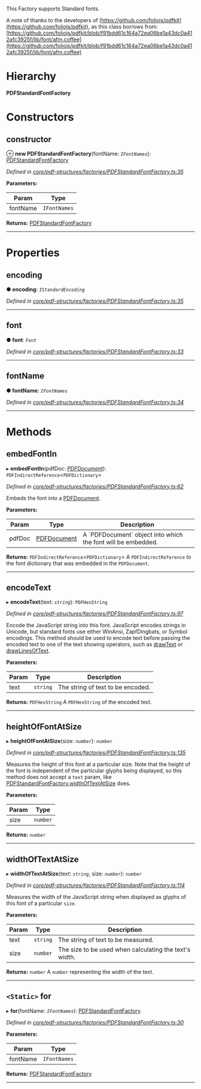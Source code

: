 

This Factory supports Standard fonts.

A note of thanks to the developers of [https://github.com/foliojs/pdfkit](https://github.com/foliojs/pdfkit), as this class borrows from: [https://github.com/foliojs/pdfkit/blob/f91bdd61c164a72ea06be1a43dc0a412afc3925f/lib/font/afm.coffee](https://github.com/foliojs/pdfkit/blob/f91bdd61c164a72ea06be1a43dc0a412afc3925f/lib/font/afm.coffee)

# Hierarchy

**PDFStandardFontFactory**

# Constructors

<a id="constructor"></a>

##  constructor

⊕ **new PDFStandardFontFactory**(fontName: *`IFontNames`*): [PDFStandardFontFactory](_core_pdf_structures_factories_pdfstandardfontfactory_.pdfstandardfontfactory.md)

*Defined in [core/pdf-structures/factories/PDFStandardFontFactory.ts:35](https://github.com/Hopding/pdf-lib/blob/0d3a994/src/core/pdf-structures/factories/PDFStandardFontFactory.ts#L35)*

**Parameters:**

| Param | Type |
| ------ | ------ |
| fontName | `IFontNames` |

**Returns:** [PDFStandardFontFactory](_core_pdf_structures_factories_pdfstandardfontfactory_.pdfstandardfontfactory.md)

___

# Properties

<a id="encoding"></a>

##  encoding

**● encoding**: *`IStandardEncoding`*

*Defined in [core/pdf-structures/factories/PDFStandardFontFactory.ts:35](https://github.com/Hopding/pdf-lib/blob/0d3a994/src/core/pdf-structures/factories/PDFStandardFontFactory.ts#L35)*

___
<a id="font"></a>

##  font

**● font**: *`Font`*

*Defined in [core/pdf-structures/factories/PDFStandardFontFactory.ts:33](https://github.com/Hopding/pdf-lib/blob/0d3a994/src/core/pdf-structures/factories/PDFStandardFontFactory.ts#L33)*

___
<a id="fontname"></a>

##  fontName

**● fontName**: *`IFontNames`*

*Defined in [core/pdf-structures/factories/PDFStandardFontFactory.ts:34](https://github.com/Hopding/pdf-lib/blob/0d3a994/src/core/pdf-structures/factories/PDFStandardFontFactory.ts#L34)*

___

# Methods

<a id="embedfontin"></a>

##  embedFontIn

▸ **embedFontIn**(pdfDoc: *[PDFDocument](_core_pdf_document_pdfdocument_.pdfdocument.md)*): `PDFIndirectReference`<`PDFDictionary`>

*Defined in [core/pdf-structures/factories/PDFStandardFontFactory.ts:62](https://github.com/Hopding/pdf-lib/blob/0d3a994/src/core/pdf-structures/factories/PDFStandardFontFactory.ts#L62)*

Embeds the font into a [PDFDocument](_core_pdf_document_pdfdocument_.pdfdocument.md).

**Parameters:**

| Param | Type | Description |
| ------ | ------ | ------ |
| pdfDoc | [PDFDocument](_core_pdf_document_pdfdocument_.pdfdocument.md) |  A \`PDFDocument\` object into which the font will be embedded. |

**Returns:** `PDFIndirectReference`<`PDFDictionary`>
A `PDFIndirectReference` to the font dictionary that was
         embedded in the `PDFDocument`.

___
<a id="encodetext"></a>

##  encodeText

▸ **encodeText**(text: *`string`*): `PDFHexString`

*Defined in [core/pdf-structures/factories/PDFStandardFontFactory.ts:97](https://github.com/Hopding/pdf-lib/blob/0d3a994/src/core/pdf-structures/factories/PDFStandardFontFactory.ts#L97)*

Encode the JavaScript string into this font. JavaScript encodes strings in Unicode, but standard fonts use either WinAnsi, ZapfDingbats, or Symbol encodings. This method should be used to encode text before passing the encoded text to one of the text showing operators, such as [drawText](../modules/_helpers_pdf_operators_composite_text_.md#drawtext) or [drawLinesOfText](../modules/_helpers_pdf_operators_composite_text_.md#drawlinesoftext).

**Parameters:**

| Param | Type | Description |
| ------ | ------ | ------ |
| text | `string` |  The string of text to be encoded. |

**Returns:** `PDFHexString`
A `PDFHexString` of the encoded text.

___
<a id="heightoffontatsize"></a>

##  heightOfFontAtSize

▸ **heightOfFontAtSize**(size: *`number`*): `number`

*Defined in [core/pdf-structures/factories/PDFStandardFontFactory.ts:135](https://github.com/Hopding/pdf-lib/blob/0d3a994/src/core/pdf-structures/factories/PDFStandardFontFactory.ts#L135)*

Measures the height of this font at a particular size. Note that the height of the font is independent of the particular glyphs being displayed, so this method does not accept a `text` param, like [PDFStandardFontFactory.widthOfTextAtSize](_core_pdf_structures_factories_pdfstandardfontfactory_.pdfstandardfontfactory.md#widthoftextatsize) does.

**Parameters:**

| Param | Type |
| ------ | ------ |
| size | `number` |

**Returns:** `number`

___
<a id="widthoftextatsize"></a>

##  widthOfTextAtSize

▸ **widthOfTextAtSize**(text: *`string`*, size: *`number`*): `number`

*Defined in [core/pdf-structures/factories/PDFStandardFontFactory.ts:114](https://github.com/Hopding/pdf-lib/blob/0d3a994/src/core/pdf-structures/factories/PDFStandardFontFactory.ts#L114)*

Measures the width of the JavaScript string when displayed as glyphs of this font of a particular `size`.

**Parameters:**

| Param | Type | Description |
| ------ | ------ | ------ |
| text | `string` |  The string of text to be measured. |
| size | `number` |  The size to be used when calculating the text's width. |

**Returns:** `number`
A `number` representing the width of the text.

___
<a id="for"></a>

## `<Static>` for

▸ **for**(fontName: *`IFontNames`*): [PDFStandardFontFactory](_core_pdf_structures_factories_pdfstandardfontfactory_.pdfstandardfontfactory.md)

*Defined in [core/pdf-structures/factories/PDFStandardFontFactory.ts:30](https://github.com/Hopding/pdf-lib/blob/0d3a994/src/core/pdf-structures/factories/PDFStandardFontFactory.ts#L30)*

**Parameters:**

| Param | Type |
| ------ | ------ |
| fontName | `IFontNames` |

**Returns:** [PDFStandardFontFactory](_core_pdf_structures_factories_pdfstandardfontfactory_.pdfstandardfontfactory.md)

___

